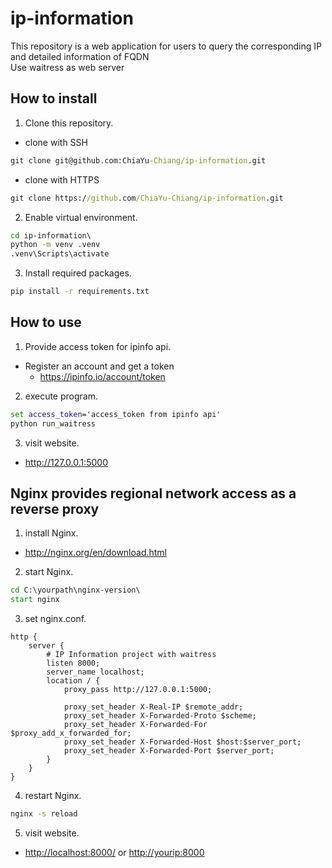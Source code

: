 # ip-information

This repository is a web application for users to query the corresponding IP and detailed information of FQDN
<br>Use waitress as web server

## How to install

1. Clone this repository.
* clone with SSH
```cmd
git clone git@github.com:ChiaYu-Chiang/ip-information.git
```
* clone with HTTPS
```cmd
git clone https://github.com/ChiaYu-Chiang/ip-information.git
```
2. Enable virtual environment.
```cmd
cd ip-information\
python -m venv .venv
.venv\Scripts\activate
```
3. Install required packages.
```cmd
pip install -r requirements.txt
```

## How to use

1. Provide access token for ipinfo api.
* Register an account and get a token 
  * <https://ipinfo.io/account/token>
2. execute program.
```cmd
set access_token='access_token from ipinfo api'
python run_waitress
```
3. visit website.
* <http://127.0.0.1:5000>

## Nginx provides regional network access as a reverse proxy

1. install Nginx.
* <http://nginx.org/en/download.html>
2. start Nginx.
```cmd
cd C:\yourpath\nginx-version\
start nginx 
```
3. set nginx.conf.
```nginx
http {
    server {
        # IP Information project with waitress
        listen 8000;
        server_name localhost;
        location / {
            proxy_pass http://127.0.0.1:5000;
 
            proxy_set_header X-Real-IP $remote_addr;
            proxy_set_header X-Forwarded-Proto $scheme;
            proxy_set_header X-Forwarded-For $proxy_add_x_forwarded_for;
            proxy_set_header X-Forwarded-Host $host:$server_port;
            proxy_set_header X-Forwarded-Port $server_port;
        }
    }
}
```
4. restart Nginx.
```cmd
nginx -s reload
```
5. visit website.
* <http://localhost:8000/> or <http://yourip:8000>
